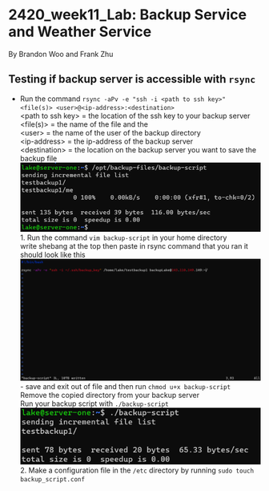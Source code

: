 # 2420_week11_Lab: Backup Service and Weather Service
By Brandon Woo and Frank Zhu


## Testing if backup server is accessible with `rsync`
- Run the command `rsync -aPv -e "ssh -i <path to ssh key>" <file(s)> <user>@<ip-address>:<destination>`
  <br>\<path to ssh key\> = the location of the ssh key to your backup server
  <br>\<file(s)\> = the name of the file and the 
  <br>\<user\> = the name of the user of the backup directory
  <br>\<ip-address\> = the ip-address of the backup server
  <br>\<destination\> = the location on the backup server you want to save the backup file
  ![](images/test_rsync.png)
<br>1. Run the command `vim backup-script` in your home directory
  <br>write shebang at the top then paste in rsync command that you ran it should look like this
  ![](images/trsync.png)
  <br>- save and exit out of file and then run `chmod u+x backup-script`
  <br>Remove the copied directory from your backup server
  <br>Run your backup script with `./backup-script`
  ![](images/rsyscrt.png)
  <br>2. Make a configuration file in the `/etc` directory by running `sudo touch backup_script.conf`



